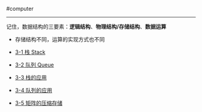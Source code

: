 #computer 

---
记住，数据结构的三要素：**逻辑结构**、**物理结构/存储结构**、**数据运算**

- 存储结构不同，运算的实现方式也不同

- [3-1 栈 Stack](libs/3%20栈和队列/3-1%20栈%20Stack.md)
- [3-2 队列 Queue](libs/3%20栈和队列/3-2%20队列%20Queue.md)
- [3-3 栈的应用](libs/3%20栈和队列/3-3%20栈的应用.md)
- [3-4 队列的应用](libs/3%20栈和队列/3-4%20队列的应用.md)
- [3-5 矩阵的压缩存储](libs/3%20栈和队列/3-5%20矩阵的压缩存储.md)


